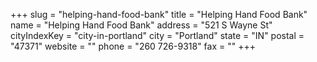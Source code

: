 +++
slug = "helping-hand-food-bank"
title = "Helping Hand Food Bank"
name = "Helping Hand Food Bank"
address = "521 S Wayne St"
cityIndexKey = "city-in-portland"
city = "Portland"
state = "IN"
postal = "47371"
website = ""
phone = "260 726-9318"
fax = ""
+++
